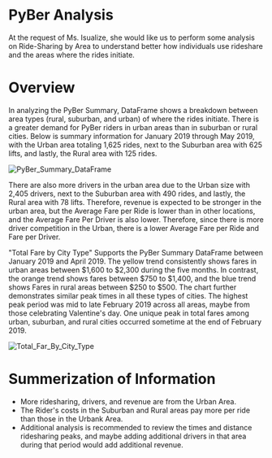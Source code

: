 # PyBer Analysis
At the request of Ms. Isualize, she would like us to perform some analysis on Ride-Sharing by Area to understand better how individuals use rideshare and the areas where the rides initiate.

# Overview
In analyzing the PyBer Summary, DataFrame shows a breakdown between area types (rural, suburban, and urban) of where the rides initiate. There is a greater demand for PyBer riders in urban areas than in suburban or rural cities. Below is summary information for January 2019 through May 2019, with the Urban area totaling 1,625 rides, next to the Suburban area with 625 lifts, and lastly, the Rural area with 125 rides.

![PyBer_Summary_DataFrame](https://user-images.githubusercontent.com/17502725/144670885-878b43e9-48d6-4ad8-a4e2-087fc2321f13.PNG)

There are also more drivers in the urban area due to the Urban size with 2,405 drivers, next to the Suburban area with 490 rides, and lastly, the Rural area with 78 lifts. Therefore, revenue is expected to be stronger in the urban area, but the Average Fare per Ride is lower than in other locations, and the Average Fare Per Driver is also lower. Therefore, since there is more driver competition in the Urban, there is a lower Average Fare per Ride and Fare per Driver.

"Total Fare by City Type" Supports the PyBer Summary DataFrame between January 2019 and April 2019. The yellow trend consistently shows fares in urban areas between $1,600 to $2,300 during the five months. In contrast, the orange trend shows fares between $750 to $1,400, and the blue trend shows Fares in rural areas between $250 to $500. The chart further demonstrates similar peak times in all these types of cities. The highest peak period was mid to late February 2019 across all areas, maybe from those celebrating Valentine's day. One unique peak in total fares among urban, suburban, and rural cities occurred sometime at the end of February 2019.

![Total_Far_By_City_Type](https://user-images.githubusercontent.com/17502725/144674445-f54af5a6-2b28-4611-8700-78e58c615b96.PNG)

# Summerization of Information
* More ridesharing, drivers, and revenue are from the Urban Area.
* The Rider's costs in the Suburban and Rural areas pay more per ride than those in the Urbank Area.
* Additional analysis is recommended to review the times and distance ridesharing peaks, and maybe adding additional drivers in that area during that period would add additional revenue.
